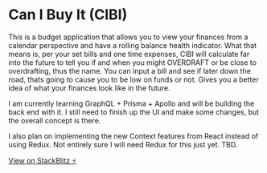 # Can I Buy It (CIBI)

This is a budget application that allows you to view your finances from a calendar perspective and have a rolling balance health indicator.  What that means is, per your set bills and one time expenses, CIBI will calculate far into the future to tell you if and when you might OVERDRAFT or be close to overdrafting, thus the name.  You can input a bill and see if later down the road, thats going to cause you to be low on funds or not.  Gives you a better idea of what your finances look like in the future.

I am currently learning GraphQL + Prisma + Apollo and will be building the back end with it. I still need to finish up the UI and make some changes, but the overall concept is there.

I also plan on implementing the new Context features from React instead of using Redux.  Not entirely sure I will need Redux for this just yet.  TBD.

[View on StackBlitz ⚡️](https://can-i-buy-it-cibi.stackblitz.io)
